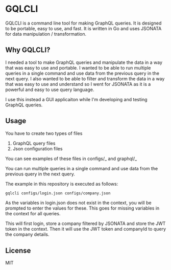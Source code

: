 # GQLCLI

GQLCLI is a command line tool for making GraphQL queries. It is designed to be portable, easy to use, and fast. It is written in Go and uses JSONATA for data manipulation / transformation.

## Why GQLCLI?

I needed a tool to make GraphQL queries and manipulate the data in a way that was easy to use and portable. I wanted to be able to run multiple queries in a single command and use data from the previous query in the next query. I also wanted to be able to filter and transform the data in a way that was easy to use and understand so I went for JSONATA as it is a powerful and easy to use query language.

I use this instead a GUI applicaiton while I'm developing and testing GraphQL queries.

## Usage

You have to create two types of files

1. GraphQL query files
2. Json configuration files

You can see examples of these files in configs/_ and graphql/_

You can run multiple queries in a single command and use data from the previous query in the next query.

The example in this repository is executed as follows:

```bash
gqlcli configs/login.json configs/company.json
```

As the variables in login.json does not exist in the context, you will be prompted to enter the values for these. This goes for missing variables in the context for all queries.

This will first login, store a company filtered by JSONATA and store the JWT token in the context. Then it will use the JWT token and companyId to query the company details.

## License

MIT
